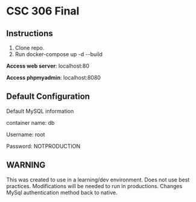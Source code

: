 # CSC 306 Final

## Instructions

1. Clone repo.
2. Run docker-compose up -d --build

__Access web server__: localhost:80

__Access phpmyadmin__: localhost:8080

## Default Configuration
Default MySQL information

container name: db

Username: root

Password: NOTPRODUCTION

## __WARNING__
This was created to use in a learning/dev environment. Does not use best practices. Modifications will be needed to run in productions. Changes MySql authentication method back to native.
